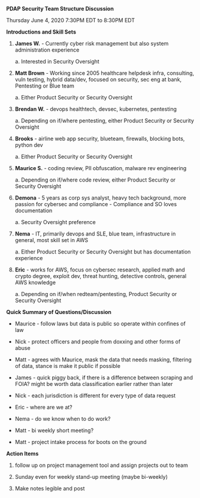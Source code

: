 **PDAP Security Team Structure Discussion**

Thursday June 4, 2020 7:30PM EDT to 8:30PM EDT

**Introductions and Skill Sets**

1.  **James W.** - Currently cyber risk management but also system administration experience

    a.  Interested in Security Oversight

2.  **Matt Brown** - Working since 2005 healthcare helpdesk infra, consulting, vuln testing, hybrid data/dev, focused on security, sec eng at bank, Pentesting or Blue team

    a.  Either Product Security or Security Oversight

3.  **Brendan W.** - devops healthtech, devsec, kubernetes, pentesting

    a.  Depending on if/where pentesting, either Product Security or Security Oversight

4.  **Brooks** - airline web app security, blueteam, firewalls, blocking bots, python dev

    a.  Either Product Security or Security Oversight

5.  **Maurice S.** - coding review, PII obfuscation, malware rev engineering

    a.  Depending on if/where code review, either Product Security or Security Oversight

6.  **Demona** - 5 years as corp sys analyst, heavy tech background, more passion for cybersec and compliance - Compliance and SO loves documentation

    a.  Security Oversight preference

7.  **Nema** - IT, primarily devops and SLE, blue team, infrastructure in general, most skill set in AWS

    a.  Either Product Security or Security Oversight but has documentation experience

8.  **Eric** - works for AWS, focus on cybersec research, applied math and crypto degree, exploit dev, threat hunting, detective controls, general AWS knowledge

    a.  Depending on if/when redteam/pentesting, Product Security or Security Oversight

**Quick Summary of Questions/Discussion**

-   Maurice - follow laws but data is public so operate within confines of law

-   Nick - protect officers and people from doxxing and other forms of abuse

-   Matt - agrees with Maurice, mask the data that needs masking, filtering of data, stance is make it public if possible

-   James - quick piggy back, if there is a difference between scraping and FOIA? might be worth data classification earlier rather than later

-   Nick - each jurisdiction is different for every type of data request

-   Eric - where are we at?

-   Nema - do we know when to do work?

-   Matt - bi weekly short meeting?

-   Matt - project intake process for boots on the ground

**Action Items**

1.  follow up on project management tool and assign projects out to team

2.  Sunday even for weekly stand-up meeting (maybe bi-weekly)

3.  Make notes legible and post

